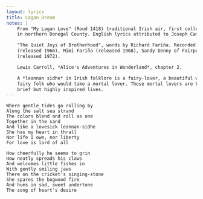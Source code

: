 ```yaml
---
layout: lyrics
title: Lagan Dream
notes: |
    From "My Lagan Love" (Roud 1418) traditional Irish air, first collected in 1903
    in northern Donegal County. English lyrics attributed to Joseph Campbell.

    "The Quiet Joys of Brotherhood", words by Richard Fariña. Recorded by Pete Seeger
    (released 1966), Mimi Fariña (released 1968), Sandy Denny of Fairport Convention
    (released 1972).

    Lewis Carroll, *Alice's Adventures in Wonderland*, chapter 2.

    A *leannan sidhe* in Irish folklore is a fairy-lover, a beautiful woman of the 
    fairy folk who would take a mortal lover. Those mortal lovers are known to live
    brief but highly inspired lives.
---
```


    Where gentle tides go rolling by
    Along the salt sea strand
    The colors blend and roll as one
    Together in the sand
    And like a lovesick leannan-sidhe
    She has my heart in thrall
    Nor life I owe, nor liberty
    For love is lord of all

    How cheerfully he seems to grin
    How neatly spreads his claws
    And welcomes little fishes in
    With gently smiling jaws
    There on the cricket's singing-stone
    She spares the bogwood fire
    And hums in sad, sweet undertone
    The song of heart's desire

